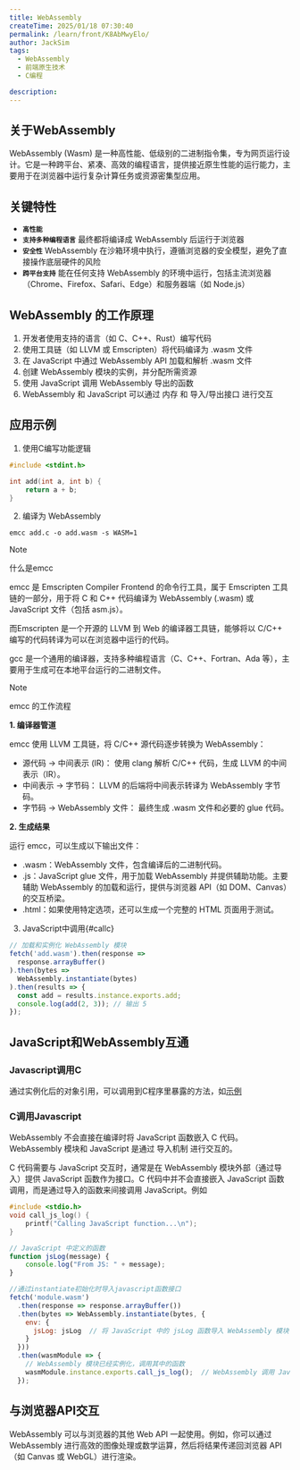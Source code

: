 ```yaml
---
title: WebAssembly
createTime: 2025/01/18 07:30:40
permalink: /learn/front/K8AbMwyElo/
author: JackSim
tags:
  - WebAssembly
  - 前端原生技术
  - C编程

description: 
---
```


## 关于WebAssembly

WebAssembly (Wasm) 是一种高性能、低级别的二进制指令集，专为网页运行设计。它是一种跨平台、紧凑、高效的编程语言，提供接近原生性能的运行能力，主要用于在浏览器中运行复杂计算任务或资源密集型应用。

## 关键特性

- **`高性能`**
- **`支持多种编程语言`**    最终都将编译成 WebAssembly 后运行于浏览器
- **`安全性`**   WebAssembly 在沙箱环境中执行，遵循浏览器的安全模型，避免了直接操作底层硬件的风险
- **`跨平台支持`**    能在任何支持 WebAssembly 的环境中运行，包括主流浏览器（Chrome、Firefox、Safari、Edge）和服务器端（如 Node.js）

## WebAssembly 的工作原理

1. 开发者使用支持的语言（如 C、C++、Rust）编写代码
2. 使用工具链（如 LLVM 或 Emscripten）将代码编译为 .wasm 文件
3. 在 JavaScript 中通过 WebAssembly API 加载和解析 .wasm 文件
4. 创建 WebAssembly 模块的实例，并分配所需资源
5. 使用 JavaScript 调用 WebAssembly 导出的函数
6. WebAssembly 和 JavaScript 可以通过 内存 和 导入/导出接口 进行交互

## 应用示例

1. 使用C编写功能逻辑
   
```C
#include <stdint.h>

int add(int a, int b) {
    return a + b;
}
```

2. 编译为 WebAssembly
```Shell
emcc add.c -o add.wasm -s WASM=1
```
>[!NOTE]
>什么是emcc
>
> emcc 是 Emscripten Compiler Frontend 的命令行工具，属于 Emscripten 工具链的一部分，用于将 C 和 C++ 代码编译为 WebAssembly (.wasm) 或 JavaScript 文件（包括 asm.js）。
>
> 而Emscripten 是一个开源的 LLVM 到 Web 的编译器工具链，能够将以 C/C++ 编写的代码转译为可以在浏览器中运行的代码。
>
> gcc 是一个通用的编译器，支持多种编程语言（C、C++、Fortran、Ada 等），主要用于生成可在本地平台运行的二进制文件。

>[!NOTE]
>emcc 的工作流程
>
> **1. 编译器管道**
> 
> emcc 使用 LLVM 工具链，将 C/C++ 源代码逐步转换为 WebAssembly：
> - 源代码 → 中间表示 (IR)： 使用 clang 解析 C/C++ 代码，生成 LLVM 的中间表示（IR）。
> - 中间表示 → 字节码： LLVM 的后端将中间表示转译为 WebAssembly 字节码。
> - 字节码 → WebAssembly 文件： 最终生成 .wasm 文件和必要的 glue 代码。 
>
> **2. 生成结果**
> 
> 运行 emcc，可以生成以下输出文件：
>- .wasm：WebAssembly 文件，包含编译后的二进制代码。
>- .js：JavaScript glue 文件，用于加载 WebAssembly 并提供辅助功能。主要辅助 WebAssembly 的加载和运行，提供与浏览器 API（如 DOM、Canvas）的交互桥梁。
>- .html：如果使用特定选项，还可以生成一个完整的 HTML 页面用于测试。


3. JavaScript中调用{#callc}
```JavaScript
// 加载和实例化 WebAssembly 模块
fetch('add.wasm').then(response =>
  response.arrayBuffer()
).then(bytes =>
  WebAssembly.instantiate(bytes)
).then(results => {
  const add = results.instance.exports.add;
  console.log(add(2, 3)); // 输出 5
});

```

## JavaScript和WebAssembly互通

### Javascript调用C

通过实例化后的对象引用，可以调用到C程序里暴露的方法，如[示例](#callc)

### C调用Javascript

WebAssembly 不会直接在编译时将 JavaScript 函数嵌入 C 代码。WebAssembly 模块和 JavaScript 是通过 导入机制 进行交互的。

C 代码需要与 JavaScript 交互时，通常是在 WebAssembly 模块外部（通过导入）提供 JavaScript 函数作为接口。C 代码中并不会直接嵌入 JavaScript 函数调用，而是通过导入的函数来间接调用 JavaScript。例如

```C
#include <stdio.h>
void call_js_log() {
    printf("Calling JavaScript function...\n");
}
```
```Javascript
// JavaScript 中定义的函数
function jsLog(message) {
    console.log("From JS: " + message);
}

//通过instantiate初始化时导入javascript函数接口
fetch('module.wasm')
  .then(response => response.arrayBuffer())
  .then(bytes => WebAssembly.instantiate(bytes, {
    env: {
      jsLog: jsLog  // 将 JavaScript 中的 jsLog 函数导入 WebAssembly 模块
    }
  }))
  .then(wasmModule => {
    // WebAssembly 模块已经实例化，调用其中的函数
    wasmModule.instance.exports.call_js_log();  // WebAssembly 调用 JavaScript 函数
  });

```


## 与浏览器API交互

WebAssembly 可以与浏览器的其他 Web API 一起使用。例如，你可以通过 WebAssembly 进行高效的图像处理或数学运算，然后将结果传递回浏览器 API（如 Canvas 或 WebGL）进行渲染。